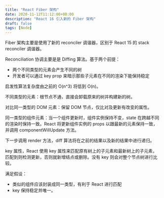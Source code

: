 ```yaml
---
title: "React Fiber 架构"
date: 2020-11-12T11:12:00+08:00
description: "React 16 引入新的 Fiber 架构"
draft: false
tags: [Node]
---
```


Fiber 架构主要是使用了新的 reconciler 调谐器，区别于 React 15 的 stack reconciler 调谐器。

Reconciliation 协调主要是是 Diffing 算法。基于两个前提：
- 两个不同类型的元素会产生不同的树
- 开发者可以通过 key prop 来暗示那些子元素在不同的渲染下能保持稳定

启发性算法复杂度由之前的 O(n^3) 将低到 O(n)。

不同类型的元素：根节点不通，直接会卸载原来的树并构建新的树。

对比同一类型的 DOM 元素：保留 DOM 节点，仅比对及更新有改变的属性。

同一类型的组件元素：当一个组件更新时，组件实例保持不变，state 在跨越不同的渲染时保持一致。React 将更新组件实例的 props 以跟最新的元素保持一致，并调用 componentWillUpdate 方法。

下一步调用 render 方法，diff 算法将在之前的结果以及新的结果中进行递归。

key 属性，React 使用 key 属性来匹配原有树上的子元素和最新树上的子元素，匹配到则检测更新，否则就新增结点或删除。没有 key 则会对整个节点树进行比较。

满足假设：
- 类似的组件应该封装成同一类型，有利于 React 进行匹配
- key 保持稳定并唯一。